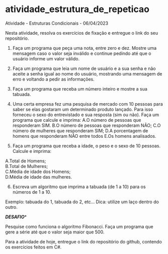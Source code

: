 # atividade_estrutura_de_repeticao

Atividade - Estruturas Condicionais - 06/04/2023 

Nesta atividade, resolva os exercícios de fixação e entregue o link do seu repositório.

1. Faça um programa que peça uma nota, entre zero e dez. Mostre uma mensagem caso o valor seja inválido e continue pedindo até que o usuário informe um valor válido.

2. Faça um programa que leia um nome de usuário e a sua senha e não aceite a senha igual ao nome do usuário, mostrando uma mensagem de erro e voltando a pedir as informações.

3. Faça um programa que receba um número inteiro e mostre a sua tabuada.

4. Uma certa empresa fez uma pesquisa de mercado com 10 pessoas para saber se elas gostaram um determinado
produto lançado. Para isso forneceu o sexo do entrevistado e sua resposta (sim ou não). Faça um programa que calcule e imprima:
A.O número de pessoas que responderam SIM.
B.O número de pessoas que responderam NÃO;
C.O número de mulheres que responderam SIM;
D.A porcentagem de homens que responderam NÃO entre todos
E.Os homens analisados.

5. Faça um programa que receba a idade, o peso e o sexo de 10 pessoas. Calcule e imprima:
      
A.Total de Homens;      
B.Total de Mulheres;      
C.Média de idade dos Homens;      
D.Média de idade das mulheres.

6. Escreva um algoritmo que imprima a tabuada (de 1 a 10) para os números de 1 a 10.

Exemplo: tabuada do 1, tabuada do 2, etc...
Dica: utilize um laço dentro do outro.


***********DESAFIO************

 Pesquise como funciona o algoritmo Fibonacci.
 Faça um programa que gere a série até que o valor seja maior que 500. 

Para a atividade de hoje, entregue o link do repositório do github, contendo os exercícios feitos em C#.

